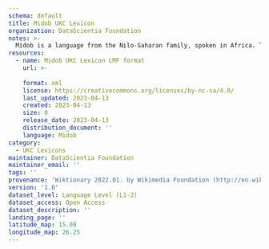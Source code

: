 ```yaml
---
schema: default
title: Midob UKC Lexicon
organization: DataScientia Foundation
notes: >-
  Midob is a language from the Nilo-Saharan family, spoken in Africa. The UKC Lexicon of Midob is represented as a lexico-semantic network. It consists of words, word senses, synsets, as well as sense-level and synset-level relationships.
resources:
  - name: Midob UKC Lexicon LMF format
    url: >-
      
    format: xml
    license: https://creativecommons.org/licenses/by-nc-sa/4.0/
    last_updated: 2023-04-13
    created: 2023-04-13
    size: 0
    release_date: 2023-04-13
    distribution_document: ''
    language: Midob
category:
  - UKC Lexicons
maintainer: DataScientia Foundation
maintainer_email: ''
tags: ''
provenance: 'Wiktionary 2022.01. by Wikimedia Foundation (http://en.wiktionary.org); Princeton WordNet 2.1 by Princeton University (https://wordnet.princeton.edu)'
version: '1.0'
dataset_level: Language Level (L1-2)
dataset_access: Open Access
dataset_description: ''
landing_page: ''
latitude_map: 15.08
longitude_map: 26.25
---
```

